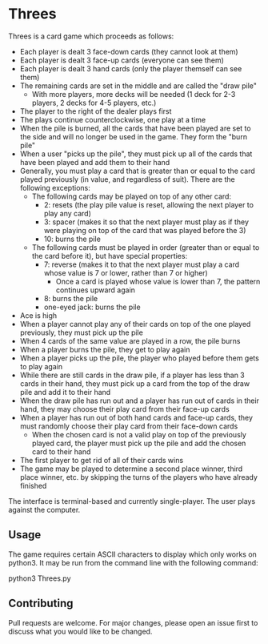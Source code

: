 # Threes

Threes is a card game which proceeds as follows:
* Each player is dealt 3 face-down cards (they cannot look at them)
* Each player is dealt 3 face-up cards (everyone can see them)
* Each player is dealt 3 hand cards (only the player themself can see them)
* The remaining cards are set in the middle and are called the "draw pile"
    * With more players, more decks will be needed (1 deck for 2-3 players, 2 decks for 4-5 players, etc.)
* The player to the right of the dealer plays first
* The plays continue counterclockwise, one play at a time
* When the pile is burned, all the cards that have been played are set to the side and will no longer be used in the game. They form the "burn pile"
* When a user "picks up the pile", they must pick up all of the cards that have been played and add them to their hand
* Generally, you must play a card that is greater than or equal to the card played previously (in value, and regardless of suit). There are the following exceptions:
    * The following cards may be played on top of any other card:
        * 2: resets (the play pile value is reset, allowing the next player to play any card)
        * 3: spacer (makes it so that the next player must play as if they were playing on top of the card that was played before the 3)
        * 10: burns the pile
    * The following cards must be played in order (greater than or equal to the card before it), but have special properties:
        * 7: reverse (makes it to that the next player must play a card whose value is 7 or lower, rather than 7 or higher)
            * Once a card is played whose value is lower than 7, the pattern continues upward again
        * 8: burns the pile
        * one-eyed jack: burns the pile
* Ace is high
* When a player cannot play any of their cards on top of the one played previously, they must pick up the pile
* When 4 cards of the same value are played in a row, the pile burns
* When a player burns the pile, they get to play again
* When a player picks up the pile, the player who played before them gets to play again
* While there are still cards in the draw pile, if a player has less than 3 cards in their hand, they must pick up a card from the top of the draw pile and add it to their hand
* When the draw pile has run out and a player has run out of cards in their hand, they may choose their play card from their face-up cards
* When a player has run out of both hand cards and face-up cards, they must randomly choose their play card from their face-down cards
    * When the chosen card is not a valid play on top of the previously played card, the player must pick up the pile and add the chosen card to their hand
* The first player to get rid of all of their cards wins
* The game may be played to determine a second place winner, third place winner, etc. by skipping the turns of the players who have already finished

The interface is terminal-based and currently single-player. The user plays against the computer.

## Usage

The game requires certain ASCII characters to display which only works on python3. It may be run from the command line with the following command:

python3 Threes.py

## Contributing

Pull requests are welcome. For major changes, please open an issue first to discuss what you would like to be changed.